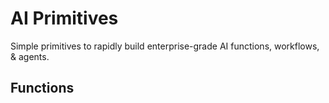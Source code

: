 # AI Primitives

Simple primitives to rapidly build enterprise-grade AI functions, workflows, & agents.

## Functions

```ts

```
